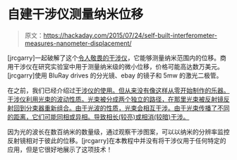 # 自建干涉仪测量纳米位移

> 原文：<https://hackaday.com/2015/07/24/self-built-interferometer-measures-nanometer-displacement/>

[jrcgarry]一起破解了这个[令人敬畏的干涉仪](http://www.instructables.com/id/Desktop-Michelson-Morely-Interferometer/)，它能够测量纳米范围内的位移。商用干涉仪在研究实验室中用于测量纳米级的微小位移，价格可能高达数万美元。[jrcgarry]使用 BluRay drives 的分光镜、ebay 的镜子和 5mw 的激光二极管。

在之前，我们已经介绍过[干涉仪的使用。但从来没有像这样从零开始制作的乐器。干涉仪利用光束的波动性质。光束被分成两个独立的路径，在那里光束被反射镜反射回到分束器重新组合。由于光波的性质，光束会相互干涉。由于光束传播了不同的距离，它们可能同相或异相。导致相长(较亮)或相消(较暗)干涉。](http://hackaday.com/2014/07/02/thp-entry-a-repurposed-luminiferous-aether-detector/)

因为光的波长在数百纳米的数量级，通过观察干涉图案，可以以纳米的分辨率监控反射镜相对于彼此的位移。[jrcgarry]在本教程中并没有将干涉仪用于任何特定的应用，但是它很好地展示了这项技术！